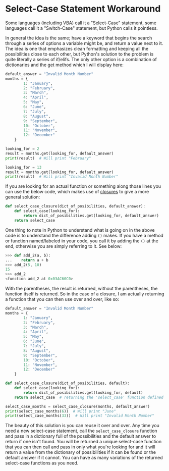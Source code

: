 # Select-Case Statement Workaround

Some languages (including VBA) call it a "Select-Case" statement, some languages call it a "Switch-Case" statement, but Python calls it pointless.

In general the idea is the same; have a keyword that begins the search through a series of options a variable might be, and return a value next to it. The idea is one that emphasizes clean formatting and keeping all the possibilities close to each other, but Python's solution to the problem is quite literally a series of if/elifs. The only other option is a combination of dictionaries and the get method which I will display here:

```python
default_answer = "Invalid Month Number"
months = {
        1: "January",
        2: "February",
        3: "March",
        4: "April",
        5: "May",
        6: "June",
        7: "July",
        8: "August",
        9: "September",
        10: "October",
        11: "November",
        12: "December"
    }

looking_for = 2
result = months.get(looking_for, default_answer)
print(result)  # Will print "February"

looking_for = 13
result = months.get(looking_for, default_answer)
print(result)  # Will print "Invalid Month Number"

```

If you are looking for an actual function or something along those lines you can use the below code, which makes use of [closures](https://en.wikipedia.org/wiki/Closure_(computer_programming)) to give a more general solution:
```python
def select_case_closure(dict_of_posibilities, default_answer):
    def select_case(looking_for):
        return dict_of_posibilities.get(looking_for, default_answer)
    return select_case

```

One thing to note in Python to understand what is going on in the above code is to understand the difference adding `()` makes.
If you have a method or function named/labeled in your code, you call it by adding the `()` at the end, otherwise you are simply referring to it. See below:

```python
>>> def add_2(a, b):
...    return a + b
>>> add_2(5, 10)
15
>>> add_2
<function add_2 at 0x03AC60C0>

```

With the parentheses, the result is returned, without the parentheses, the function itself is returned.
So in the case of a closure, I am actually returning a function that you can then use over and over, like so:

```python
default_answer = "Invalid Month Number"
months = {
        1: "January",
        2: "February",
        3: "March",
        4: "April",
        5: "May",
        6: "June",
        7: "July",
        8: "August",
        9: "September",
        10: "October",
        11: "November",
        12: "December"
    }

def select_case_closure(dict_of_posibilities, default):
    def select_case(looking_for):
        return dict_of_posibilities.get(looking_for, default)
    return select_case  # returning the 'select_case' function defined inside the 'select_case_closure' function

select_case_months = select_case_closure(months, default_answer)
print(select_case_months(6))  # Will print "June"
print(select_case_months(33))  # Will print "Invalid Month Number"

```

The beauty of this solution is you can reuse it over and over. Any time you need a new select-case statement, call the `select_case_closure` function and pass in a dictionary full of the possibilities and the default answer to return if one isn't found. You will be returned a unique select-case function that you can then call and pass in only what you're looking for and it will return a value from the dictionary of possibilities if it can be found or the default answer if it cannot. You can have as many variations of the returned select-case functions as you need.
